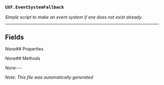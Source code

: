 ### `UXF.EventSystemFallback`
*Simple script to make an event system if one does not exist already.*
---
## Fields
*None*## Properties
*None*## Methods
*None*---
*Note: This file was automatically generated*
